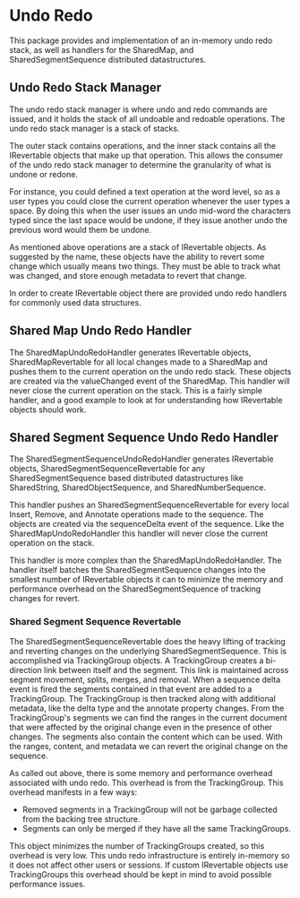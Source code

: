 # Undo Redo

This package provides and implementation of an in-memory undo redo stack, as well as handlers for the SharedMap, and
SharedSegmentSequence distributed datastructures.

## Undo Redo Stack Manager

The undo redo stack manager is where undo and redo commands are issued, and it holds the stack of all undoable and
redoable operations. The undo redo stack manager is a stack of stacks.

The outer stack contains operations, and the inner stack contains all the IRevertable objects that make up that
operation. This allows the consumer of the undo redo stack manager to determine the granularity of what is undone or
redone.

For instance, you could defined a text operation at the word level, so as a user types you could close the current
operation whenever the user types a space. By doing this when the user issues an undo mid-word the characters typed
since the last space would be undone, if they issue another undo the previous word would them be undone.

As mentioned above operations are a stack of IRevertable objects. As suggested by the name, these objects have the
ability to revert some change which usually means two things. They must be able to track what was changed, and store
enough metadata to revert that change.

In order to create IRevertable object there are provided undo redo handlers for commonly used data structures.

## Shared Map Undo Redo Handler

The SharedMapUndoRedoHandler generates IRevertable objects, SharedMapRevertable for all local changes made to a SharedMap and pushes them to the current operation on the undo redo stack. These objects are created via the valueChanged event of the SharedMap. This handler will never close the current operation on the stack. This is a fairly simple handler, and a good example to look at for understanding how IRevertable objects should work.

## Shared Segment Sequence Undo Redo Handler

The SharedSegmentSequenceUndoRedoHandler generates IRevertable objects, SharedSegmentSequenceRevertable for any
SharedSegmentSequence based distributed datastructures like SharedString, SharedObjectSequence, and
SharedNumberSequence.

This handler pushes an SharedSegmentSequenceRevertable for every local Insert, Remove, and Annotate operations made to
the sequence. The objects are created via the sequenceDelta event of the sequence. Like the SharedMapUndoRedoHandler
this handler will never close the current operation on the stack.

This handler is more complex than the SharedMapUndoRedoHandler. The handler itself batches the SharedSegmentSequence
changes into the smallest number of IRevertable objects it can to minimize the memory and performance overhead on the
SharedSegmentSequence of tracking changes for revert.

### Shared Segment Sequence Revertable

The SharedSegmentSequenceRevertable does the heavy lifting of tracking and reverting changes on the underlying
SharedSegmentSequence. This is accomplished via TrackingGroup objects. A TrackingGroup creates a bi-direction link
between itself and the segment. This link is maintained across segment movement, splits, merges, and removal. When a
sequence delta event is fired the segments contained in that event are added to a TrackingGroup. The TrackingGroup is
then tracked along with additional metadata, like the delta type and the annotate property changes. From the
TrackingGroup's segments we can find the ranges in the current document that were affected by the original change even
in the presence of other changes. The segments also contain the content which can be used. With the ranges, content,
and metadata we can revert the original change on the sequence.

As called out above, there is some memory and performance overhead associated with undo redo. This overhead is from the
TrackingGroup. This overhead manifests in a few ways:

- Removed segments in a TrackingGroup will not be garbage collected from the backing tree structure.
- Segments can only be merged if they have all the same TrackingGroups.

This object minimizes the number of TrackingGroups created, so this overhead is very low. This undo redo infrastructure
is entirely in-memory so it does not affect other users or sessions. If custom IRevertable objects use TrackingGroups
this overhead should be kept in mind to avoid possible performance issues.
